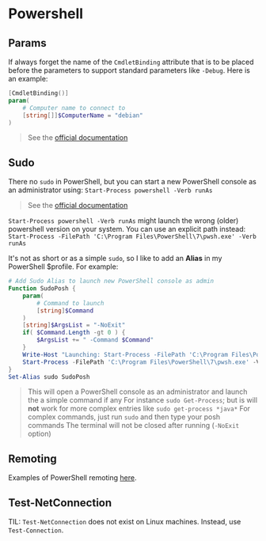 # Powershell

## Params

If always forget the name of the `CmdletBinding` attribute that is to be placed before the parameters to support standard parameters like `-Debug`.
Here is an example:

```powershell
[CmdletBinding()]
param(
    # Computer name to connect to
    [string[]]$ComputerName = "debian"
)
```

> See the [official documentation](https://docs.microsoft.com/en-us/powershell/module/microsoft.powershell.core/about/about_functions_cmdletbindingattribute?view=powershell-7.1)

## Sudo

There no `sudo` in PowerShell, but you can start a new PowerShell console as an administrator using:
`Start-Process powershell -Verb runAs`

> See the [official documentation](https://docs.microsoft.com/en-us/powershell/module/Microsoft.PowerShell.Management/Start-Process?view=powershell-7.1#example-5--start-powershell-as-an-administrator)

`Start-Process powershell -Verb runAs` might launch the wrong (older) powershell version on your system.
You can use an explicit path instead:
`Start-Process -FilePath 'C:\Program Files\PowerShell\7\pwsh.exe' -Verb runAs`

It's not as short or as a simple `sudo`, so I like to add an **Alias** in my PowerShell $profile. For example:

```powershell
# Add Sudo Alias to launch new PowerShell console as admin
Function SudoPosh {
    param(
        # Command to launch
        [string]$Command
    )
    [string]$ArgsList = "-NoExit"
    if( $Command.Length -gt 0 ) {
        $ArgsList += " -Command $Command"
    }
    Write-Host "Launching: Start-Process -FilePath 'C:\Program Files\PowerShell\7\pwsh.exe' -Verb runAs -ArgumentList $ArgsList"
    Start-Process -FilePath 'C:\Program Files\PowerShell\7\pwsh.exe' -Verb runAs -ArgumentList $ArgsList
}
Set-Alias sudo SudoPosh
```

> This will open a PowerShell console as an administrator and launch the a simple command if any
> For instance `sudo Get-Process`; but is will **not** work for more complex entries like `sudo get-process *java*`
> For complex commands, just run `sudo` and then type your posh commands
> The terminal will not be closed after running (`-NoExit` option)

## Remoting

Examples of PowerShell remoting [here](./remote/remoting.md).

## Test-NetConnection

TIL: `Test-NetConnection` does not exist on Linux machines.
Instead, use `Test-Connection`.
